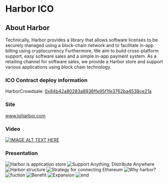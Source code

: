 # Harbor ICO



## About Harbor

Technically, Harbor provides a library that allows software licenses to be securely managed using a block-chain network and to facilitate in-app billing using cryptocurrency 
Furthermore, We aim to build cross-platform support, easy software sales and a simple in-app payment system.
As a retailing channel for software sales, we provide a Harbor store and support various applications using block chain technology.

### ICO Contract deploy information

HarborCrowdsale: [0x84b42a80283a8936ffe95f1fe3762ba4538ce21a](https://etherscan.io/address/0x84b42a80283a8936ffe95f1fe3762ba4538ce21a)

### Site
www.toharbor.com

### Video

[![IMAGE ALT TEXT HERE](https://img.youtube.com/vi/qTYIwlzJfRs/0.jpg)](https://www.youtube.com/watch?v=qTYIwlzJfRs)

### Presentation

![](https://github.com/harborPlatform/ICO/blob/master/img/harbor_ppt_01.jpg "Harbor is application store")
![](https://github.com/harborPlatform/ICO/blob/master/img/harbor_ppt_02.jpg "Support Anything, Distribute Anywhere")
![](https://github.com/harborPlatform/ICO/blob/master/img/harbor_ppt_03.jpg "Harbor structure")
![](https://github.com/harborPlatform/ICO/blob/master/img/harbor_ppt_04.jpg "Strategy for connecting Ethereum")
![](https://github.com/harborPlatform/ICO/blob/master/img/harbor_ppt_05.jpg "Why harbor?")
![](https://github.com/harborPlatform/ICO/blob/master/img/harbor_ppt_06.jpg "fuction")
![](https://github.com/harborPlatform/ICO/blob/master/img/harbor_ppt_07.jpg "Benefit")
![](https://github.com/harborPlatform/ICO/blob/master/img/harbor_ppt_08.jpg "Expansion")
![](https://github.com/harborPlatform/ICO/blob/master/img/harbor_ppt_09.jpg "end")

